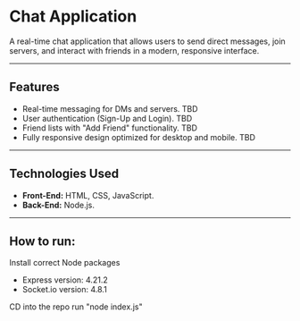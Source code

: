 # Chat Application

A real-time chat application that allows users to send direct messages, join servers, and interact with friends in a modern, responsive interface.

---

## Features
- Real-time messaging for DMs and servers. TBD
- User authentication (Sign-Up and Login). TBD
- Friend lists with "Add Friend" functionality. TBD
- Fully responsive design optimized for desktop and mobile. TBD

---

## Technologies Used
- **Front-End:** HTML, CSS, JavaScript.
- **Back-End:** Node.js.

---

## How to run:
Install correct Node packages
- Express version: 4.21.2
- Socket.io version: 4.8.1

CD into the repo
run "node index.js"
